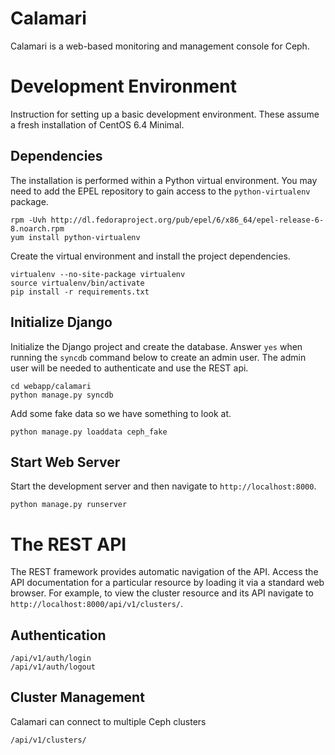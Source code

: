 Calamari
=====

Calamari is a web-based monitoring and management console for Ceph.

Development Environment
=====

Instruction for setting up a basic development environment. These assume a
fresh installation of CentOS 6.4 Minimal.

Dependencies
-----

The installation is performed within a Python virtual environment. You may need
to add the EPEL repository to gain access to the `python-virtualenv` package.

    rpm -Uvh http://dl.fedoraproject.org/pub/epel/6/x86_64/epel-release-6-8.noarch.rpm
    yum install python-virtualenv

Create the virtual environment and install the project dependencies.

    virtualenv --no-site-package virtualenv
    source virtualenv/bin/activate
    pip install -r requirements.txt

Initialize Django
-----

Initialize the Django project and create the database. Answer `yes` when
running the `syncdb` command below to create an admin user. The admin user will
be needed to authenticate and use the REST api.

    cd webapp/calamari
    python manage.py syncdb
    
Add some fake data so we have something to look at.

    python manage.py loaddata ceph_fake
    
Start Web Server
-----

Start the development server and then navigate to `http://localhost:8000`.

    python manage.py runserver
    
The REST API
=====

The REST framework provides automatic navigation of the API. Access the API
documentation for a particular resource by loading it via a standard web
browser. For example, to view the cluster resource and its API navigate to
`http://localhost:8000/api/v1/clusters/`.

Authentication
-----

    /api/v1/auth/login
    /api/v1/auth/logout

Cluster Management
-----

Calamari can connect to multiple Ceph clusters

    /api/v1/clusters/
